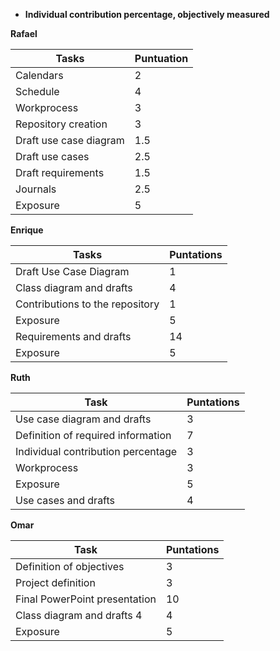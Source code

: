 - **Individual contribution percentage, objectively measured**



**Rafael**

| Tasks                  | Puntuation |
| ---------------------- | ---------- |
| Calendars              | 2          |
| Schedule               | 4          |
| Workprocess            | 3          |
| Repository creation    | 3          |
| Draft use case diagram | 1.5        |
| Draft use cases        | 2.5        |
| Draft requirements     | 1.5        |
| Journals               | 2.5        |
| Exposure               | 5          |





**Enrique**

| Tasks                           | Puntations |
| ------------------------------- | ---------- |
| Draft Use Case Diagram          | 1          |
| Class diagram and drafts        | 4          |
| Contributions to the repository | 1          |
| Exposure                        | 5          |
| Requirements and drafts         | 14         |
| Exposure                        | 5          |

**Ruth**

| Task                               | Puntations |
| ---------------------------------- | ---------- |
| Use case diagram and drafts        | 3          |
| Definition of required information | 7          |
| Individual contribution percentage | 3          |
| Workprocess                        | 3          |
| Exposure                           | 5          |
| Use cases and drafts               | 4          |



**Omar**

| Task                             | Puntations |
| -------------------------------- | ---------- |
| Definition of objectives         | 3          |
| Project definition               | 3          |
| Final PowerPoint presentation    | 10         |
| Class diagram and drafts 4       | 4          |
| Exposure                         | 5          |



